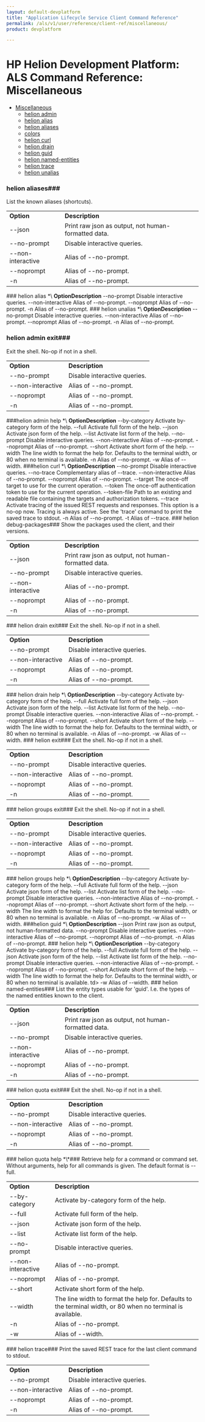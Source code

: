 ```yaml
---
layout: default-devplatform
title: "Application Lifecycle Service Client Command Reference"
permalink: /als/v1/user/reference/client-ref/miscellaneous/
product: devplatform

---
```

<!--UNDER REVISION-->

# HP Helion Development Platform: ALS Command Reference: Miscellaneous

- [Miscellaneous](#miscellaneous)
	- [helion admin](#command-admin)
	- [helion alias](#command-alias)	
	- [helion aliases](#command-aliases)
	- [colors](#command-Administration-Colors)
	- [helion curl](#command-curl)
	- [helion drain](#command-drain)
	- [helion guid](#command-guid)
	- [helion named-entities](#command-named-entities )
	- [helion trace](#command-trace )
	- [helion unalias](#command-unalias)

### helion aliases###
List the known aliases (shortcuts).

<table>
    <tr><td><b>Option</b></td><td><b>Description</b></td></tr>
    <tr><td>--json</td>
    <td>Print raw json as output, not human-formatted data.</td>
    </tr>    <tr><td>--no-prompt</td>
    <td>Disable interactive queries.</td>
    </tr>    <tr><td>--non-interactive</td>
    <td>Alias of --no-prompt.</td>
    </tr><tr>
    <td>--noprompt</td>
    <td>Alias of --no-prompt.</td>
    </tr><tr>
    <td>-n</td>
    <td>Alias of --no-prompt.</td>
    </tr>
</table>
### helion alias *\<name\* *\<command\*###
Create a shortcut for a command (prefix).

<table>
    <tr><td><b>Option</b></td><td><b>Description</b></td></tr>
    <tr><td>--no-prompt</td>
    <td>Disable interactive queries.</td>
    </tr>    <tr><td>--non-interactive</td>
    <td>Alias of --no-prompt.</td>
    </tr><tr>
    <td>--noprompt</td>
    <td>Alias of --no-prompt.</td>
    </tr><tr>
    <td>-n</td>
    <td>Alias of --no-prompt.</td>
    </tr>
</table>
### helion unalias *\<name\*###
Remove a shortcut by name.

<table>
    <tr><td><b>Option</b></td><td><b>Description</b></td></tr>
    <tr><td>--no-prompt</td>
    <td>Disable interactive queries.</td>
    </tr>    <tr><td>--non-interactive</td>
    <td>Alias of --no-prompt.</td>
    </tr><tr>
    <td>--noprompt</td>
    <td>Alias of --no-prompt.</td>
    </tr><tr>
    <td>-n</td>
    <td>Alias of --no-prompt.</td>
    </tr>
</table>

### helion admin exit###
Exit the shell. No-op if not in a shell.

<table>
    <tr><td><b>Option</b></td><td><b>Description</b></td></tr>
    <tr><td>--no-prompt</td>
    <td>Disable interactive queries.</td>
    </tr>    <tr><td>--non-interactive</td>
    <td>Alias of --no-prompt.</td>
    </tr><tr>
    <td>--noprompt</td>
    <td>Alias of --no-prompt.</td>
    </tr><tr>
    <td>-n</td>
    <td>Alias of --no-prompt.</td>
    </tr>
</table>
###helion admin help *\<cmdname\*###
Retrieve help for a command or command set. Without arguments help for all commands is given. The default format is --full.

<table>
    <tr><td><b>Option</b></td><td><b>Description</b></td></tr>
    <tr><td>--by-category</td>
    <td>Activate by-category form of the help.</td>
    </tr>    <tr><td>--full</td>
    <td>Activate full form of the help.</td>
    </tr>    <tr><td>--json</td>
    <td>Activate json form of the help.</td>
    </tr>    <tr><td>--list</td>
    <td>Activate list form of the help.</td>
    </tr>    <tr><td>--no-prompt</td>
    <td>Disable interactive queries.</td>
    </tr>    <tr><td>--non-interactive</td>
    <td>Alias of --no-prompt.</td>
    </tr><tr>
    <td>--noprompt</td>
    <td>Alias of --no-prompt.</td>
    </tr><tr>
    <td>--short</td>
    <td>Activate short form of the help.</td>
    </tr>    <tr><td>--width</td>
    <td>The line width to format the help for. Defaults to the terminal
    width, or 80 when no terminal is available.</td>
    </tr><tr>
    <td>-n</td>
    <td>Alias of --no-prompt.</td>
    </tr><tr>
    <td>-w</td>
    <td>Alias of --width.</td>
    </tr>
</table>
###helion curl *\<operation\* *\<path\* *\<header\*###
Run a raw rest request against the chosen target

<table>
    <tr><td><b>Option</b></td><td><b>Description</b></td></tr>
    <tr><td>--no-prompt</td>
    <td>Disable interactive queries.</td>
    </tr>    <tr><td>--no-trace</td>
    <td>Complementary alias of --trace.</td>
    </tr>    <tr><td>--non-interactive</td>
    <td>Alias of --no-prompt.</td>
    </tr><tr>
    <td>--noprompt</td>
    <td>Alias of --no-prompt.</td>
    </tr><tr>
    <td>--target</td>
    <td>The once-off target to use for the current operation.</td>
    </tr>    <tr><td>--token</td>
    <td>The once-off authentication token to use for the current
    operation.</td>
    </tr>    <tr><td>--token-file</td>
    <td>Path to an existing and readable file containing the targets and
    authorization tokens.</td>
    </tr>    <tr><td>--trace</td>
    <td>Activate tracing of the issued REST requests and responses. This
    option is a no-op now. Tracing is always active. See the 'trace'
    command to print the saved trace to stdout.</td>
    </tr><tr>
    <td>-n</td>
    <td>Alias of --no-prompt.</td>
    </tr><tr>
    <td>-t</td>
    <td>Alias of --trace.</td>
    </tr>
</table>
### helion debug-packages###
Show the packages used the client, and their versions.

<table>
    <tr><td><b>Option</b></td><td><b>Description</b></td></tr>
    <tr><td>--json</td>
    <td>Print raw json as output, not human-formatted data.</td>
    </tr>    <tr><td>--no-prompt</td>
    <td>Disable interactive queries.</td>
    </tr>    <tr><td>--non-interactive</td>
    <td>Alias of --no-prompt.</td>
    </tr><tr>
    <td>--noprompt</td>
    <td>Alias of --no-prompt.</td>
    </tr><tr>
    <td>-n</td>
    <td>Alias of --no-prompt.</td>
    </tr>
</table>
### helion drain exit###
Exit the shell. No-op if not in a shell.

<table>
    <tr><td><b>Option</b></td><td><b>Description</b></td></tr>
    <tr><td>--no-prompt</td>
    <td>Disable interactive queries.</td>
    </tr>    <tr><td>--non-interactive</td>
    <td>Alias of --no-prompt.</td>
    </tr><tr>
    <td>--noprompt</td>
    <td>Alias of --no-prompt.</td>
    </tr><tr>
    <td>-n</td>
    <td>Alias of --no-prompt.</td>
    </tr>
</table>
### helion drain help *\<cmdname\*###
Retrieve help for a command or command set. Without arguments help for all commands is given. The default format is --full.

<table>
    <tr><td><b>Option</b></td><td><b>Description</b></td></tr>
    <tr><td>--by-category</td>
    <td>Activate by-category form of the help.</td>
    </tr>    <tr><td>--full</td>
    <td>Activate full form of the help.</td>
    </tr>    <tr><td>--json</td>
    <td>Activate json form of the help.</td>
    </tr>    <tr><td>--list</td>
    <td>Activate list form of the help.</td>
    </tr>    <tr><td>--no-prompt</td>
    <td>Disable interactive queries.</td>
    </tr>    <tr><td>--non-interactive</td>
    <td>Alias of --no-prompt.</td>
    </tr><tr>
    <td>--noprompt</td>
    <td>Alias of --no-prompt.</td>
    </tr><tr>
    <td>--short</td>
    <td>Activate short form of the help.</td>
    </tr>    <tr><td>--width</td>
    <td>The line width to format the help for. Defaults to the terminal
    width, or 80 when no terminal is available.</td>
    </tr><tr>
    <td>-n</td>
    <td>Alias of --no-prompt.</td>
    </tr><tr>
    <td>-w</td>
    <td>Alias of --width.</td>
    </tr>
</table>
### helion exit###
Exit the shell. No-op if not in a shell.

<table>
    <tr><td><b>Option</b></td><td><b>Description</b></td></tr>
    <tr><td>--no-prompt</td>
    <td>Disable interactive queries.</td>
    </tr>    <tr><td>--non-interactive</td>
    <td>Alias of --no-prompt.</td>
    </tr><tr>
    <td>--noprompt</td>
    <td>Alias of --no-prompt.</td>
    </tr><tr>
    <td>-n</td>
    <td>Alias of --no-prompt.</td>
    </tr>
</table>
### helion groups exit###
Exit the shell. No-op if not in a shell.

<table>
    <tr><td><b>Option</b></td><td><b>Description</b></td></tr>
    <tr><td>--no-prompt</td>
    <td>Disable interactive queries.</td>
    </tr>    <tr><td>--non-interactive</td>
    <td>Alias of --no-prompt.</td>
    </tr><tr>
    <td>--noprompt</td>
    <td>Alias of --no-prompt.</td>
    </tr><tr>
    <td>-n</td>
    <td>Alias of --no-prompt.</td>
    </tr>
</table>
### helion groups help *\<cmdname\*###
Retrieve help for a command or command set. Without arguments help for all commands is given. The default format is --full.

<table>
    <tr><td><b>Option</b></td><td><b>Description</b></td></tr>
    <tr><td>--by-category</td>
    <td>Activate by-category form of the help.</td>
    </tr>    <tr><td>--full</td>
    <td>Activate full form of the help.</td>
    </tr>    <tr><td>--json</td>
    <td>Activate json form of the help.</td>
    </tr>    <tr><td>--list</td>
    <td>Activate list form of the help.</td>
    </tr>    <tr><td>--no-prompt</td>
    <td>Disable interactive queries.</td>
    </tr>    <tr><td>--non-interactive</td>
    <td>Alias of --no-prompt.</td>
    </tr><tr>
    <td>--noprompt</td>
    <td>Alias of --no-prompt.</td>
    </tr><tr>
    <td>--short</td>
    <td>Activate short form of the help.</td>
    </tr>    <tr><td>--width</td>
    <td>The line width to format the help for. Defaults to the terminal
    width, or 80 when no terminal is available.</td>
    </tr><tr>
    <td>-n</td>
    <td>Alias of --no-prompt.</td>
    </tr><tr>
    <td>-w</td>
    <td>Alias of --width.</td>
    </tr>
</table>
###helion guid *\<type\* *\<name\*###
Map the specified name into a uuid, given the type. This is an Application Lifecycle Service 3 specific command.
    
<table>
    <tr><td><b>Option</b></td><td><b>Description</b></td></tr>
    <tr><td>--json</td>
    <td>Print raw json as output, not human-formatted data.</td>
    </tr>    <tr><td>--no-prompt</td>
    <td>Disable interactive queries.</td>
    </tr>    <tr><td>--non-interactive</td>
    <td>Alias of --no-prompt.</td>
    </tr><tr>
    <td>--noprompt</td>
    <td>Alias of --no-prompt.</td>
    </tr><tr>
    <td>-n</td>
    <td>Alias of --no-prompt.</td>
    </tr>
</table>
### helion help *\<cmdname\*###
Retrieve help for a command or command set. Without arguments help for all commands is given. The default format is --full.

<table>
    <tr><td><b>Option</b></td><td><b>Description</b></td></tr>
    <tr><td>--by-category</td>
    <td>Activate by-category form of the help.</td>
    </tr>    <tr><td>--full</td>
    <td>Activate full form of the help.</td>
    </tr>    <tr><td>--json</td>
    <td>Activate json form of the help.</td>
    </tr>    <tr><td>--list</td>
    <td>Activate list form of the help.</td>
    </tr>    <tr><td>--no-prompt</td>
    <td>Disable interactive queries.</td>
    </tr>    <tr><td>--non-interactive</td>
    <td>Alias of --no-prompt.</td>
    </tr><tr>
    <td>--noprompt</td>
    <td>Alias of --no-prompt.</td>
    </tr><tr>
    <td>--short</td>
    <td>Activate short form of the help.</td>
    </tr>    <tr><td>--width</td>
    <td>The line width to format the help for. Defaults to the terminal
    width, or 80 when no terminal is available. </tr><tr>td></tr><tr>
    <td>-w</td>
    <td>Alias of --width.</td>
    </tr>
</table>
### helion named-entities###
List the entity types usable for 'guid'. I.e. the types of the
    named entities known to the client.
    
<table>
    <tr><td><b>Option</b></td><td><b>Description</b></td></tr>
    <tr><td>--json</td>
    <td>Print raw json as output, not human-formatted data.</td>
    </tr>    <tr><td>--no-prompt</td>
    <td>Disable interactive queries.</td>
    </tr>    <tr><td>--non-interactive</td>
    <td>Alias of --no-prompt.</td>
    </tr><tr>
    <td>--noprompt</td>
    <td>Alias of --no-prompt.</td>
    </tr><tr>
    <td>-n</td>
    <td>Alias of --no-prompt.</td>
    </tr>
</table>
### helion quota exit###
Exit the shell. No-op if not in a shell.
    
<table>
    <tr><td><b>Option</b></td><td><b>Description</b></td></tr>
    <tr><td>--no-prompt</td>
    <td>Disable interactive queries.</td>
    </tr>    <tr><td>--non-interactive</td>
    <td>Alias of --no-prompt.</td>
    </tr><tr>
    <td>--noprompt</td>
    <td>Alias of --no-prompt.</td>
    </tr><tr>
    <td>-n</td>
    <td>Alias of --no-prompt.</td>
    </tr>
</table>
### helion quota help *\<cmdname\>*###
Retrieve help for a command or command set. Without arguments, help for all commands is given. The default format is --full.
    
<table>
<tr><td><b>Option</b></td><td><b>Description</b></td></tr>
<tr><td>--by-category</td>
<td>Activate by-category form of the help.</td>
</tr>    <tr><td>--full</td>
<td>Activate full form of the help.</td>
</tr>    <tr><td>--json</td>
<td>Activate json form of the help.</td>
</tr>    <tr><td>--list</td>
<td>Activate list form of the help.</td>
</tr>    <tr><td>--no-prompt</td>
<td>Disable interactive queries.</td>
</tr>    <tr><td>--non-interactive</td>
<td>Alias of --no-prompt.</td>
</tr><tr>
<td>--noprompt</td>
<td>Alias of --no-prompt.</td>
</tr><tr>
<td>--short</td>
<td>Activate short form of the help.</td>
</tr>    <tr><td>--width</td>
<td>The line width to format the help for. Defaults to the terminal
width, or 80 when no terminal is available.</td> </tr><tr>
<td>-n</td>
<td>Alias of --no-prompt.</td>
</tr><tr>
<td>-w</td>
<td>Alias of --width.</td>
</tr>
</table>
### helion trace###
Print the saved REST trace for the last client command to stdout.
    
<table>
<tr><td><b>Option</b></td><td><b>Description</b></td></tr>
<tr><td>--no-prompt</td>
<td>Disable interactive queries.</td>
</tr>    <tr><td>--non-interactive</td>
<td>Alias of --no-prompt.</td>
</tr><tr>
<td>--noprompt</td>
<td>Alias of --no-prompt.</td>
</tr><tr>
<td>-n</td>
<td>Alias of --no-prompt.</td>
</tr></table>
